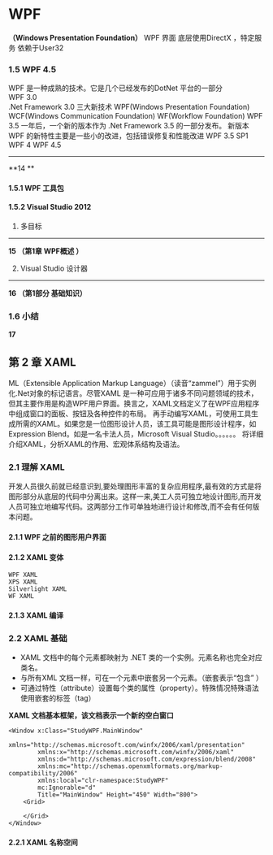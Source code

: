 # WPF 
**（Windows Presentation Foundation）**
WPF 界面 底层使用DirectX ，特定服务 依赖于User32

### 1.5 WPF 4.5

WPF 是一种成熟的技术。它是几个已经发布的DotNet 平台的一部分  
WPF 3.0  
.Net Framework 3.0 三大新技术
WPF(Windows Presentation Foundation)
WCF(Windows Communication Foundation)
WF(Workflow Foundation)
WPF 3.5
一年后，一个新的版本作为 .Net Framework 3.5 的一部分发布。
新版本WPF 的新特性主要是一些小的改进，包括错误修复和性能改进
WPF 3.5 SP1
WPF 4
WPF 4.5   


------

**14 **

#### 1.5.1 WPF 工具包

#### 1.5.2 Visual Studio 2012

1. 多目标

------

**15 （第1章 WPF概述 ）**

2. Visual Studio 设计器

------

**16 （第1部分 基础知识）**

### 1.6 小结

**17**

## 第 2 章  XAML

  ML（Extensible Application Markup Language）（读音“zammel”）用于实例化.Net对象的标记语言。尽管XAML 是一种可应用于诸多不同问题领域的技术，但其主要作用是构造WPF用户界面。换言之，XAML文档定义了在WPF应用程序中组成窗口的面板、按钮及各种控件的布局。
  再手动编写XAML，可使用工具生成所需的XAML。如果您是一位图形设计人员，该工具可能是图形设计程序，如Expression Blend。如是一名卡法人员，Microsoft Visual Studio。。。。。。
  将详细介绍XAML，分析XAML的作用、宏观体系结构及语法。

### 2.1 理解 XAML

开发人员很久前就已经意识到,要处理图形丰富的复杂应用程序,最有效的方式是将图形部分从底层的代码中分离出来。这样一来,美工人员可独立地设计图形,而开发人员可独立地编写代码。这两部分工作可单独地进行设计和修改,而不会有任何版本问题。

#### 2.1.1 WPF 之前的图形用户界面

#### 2.1.2 XAML 变体

	WPF XAML
	XPS XAML 
	Silverlight XAML
	WF XAML

#### 2.1.3 XAML 编译

### 2.2 XAML 基础

- XAML 文档中的每个元素都映射为 .NET 类的一个实例。元素名称也完全对应类名。
- 与所有XML 文档一样，可在一个元素中嵌套另一个元素。（嵌套表示“包含” ）
- 可通过特性（attribute）设置每个类的属性（property）。特殊情况特殊语法使用嵌套的标签（tag）

**XAML 文档基本框架，该文档表示一个新的空白窗口**

```xaml
<Window x:Class="StudyWPF.MainWindow"
        xmlns="http://schemas.microsoft.com/winfx/2006/xaml/presentation"
        xmlns:x="http://schemas.microsoft.com/winfx/2006/xaml"
        xmlns:d="http://schemas.microsoft.com/expression/blend/2008"
        xmlns:mc="http://schemas.openxmlformats.org/markup-compatibility/2006"
        xmlns:local="clr-namespace:StudyWPF"
        mc:Ignorable="d"
        Title="MainWindow" Height="450" Width="800">
    <Grid>

    </Grid>
</Window>
```

#### 2.2.1 XAML 名称空间





